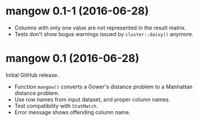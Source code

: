# mangow 0.1-1 (2016-06-28)

- Columns with only one value are not represented in the result matrix.
- Tests don't show bogus warnings issued by `cluster::daisy()` anymore.


# mangow 0.1 (2016-06-28)

Initial GitHub release.

- Function `mangow()` converts a Gower's distance problem to a Manhattan distance problem.
- Use row names from input dataset, and proper column names.
- Test compatibility with `StatMatch`.
- Error message shows offending column name.
